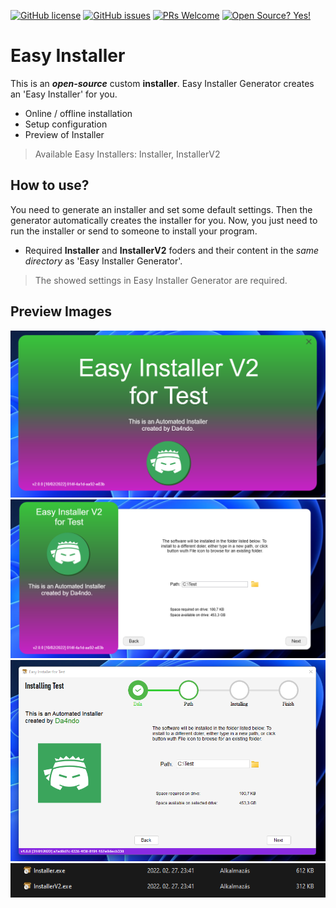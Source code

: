 [![GitHub license](https://img.shields.io/github/license/Da4ndo/EasyInstaller)](https://github.com/Da4ndo/EasyInstaller/blob/master/LICENSE)
[![GitHub issues](https://img.shields.io/github/issues/Da4ndo/EasyInstaller)](https://GitHub.com/Da4ndo/EasyInstaller/issues/)
[![PRs Welcome](https://img.shields.io/badge/PRs-welcome-brightgreen.svg?style=flat-square)](http://makeapullrequest.com)
[![Open Source? Yes!](https://badgen.net/badge/Open%20Source%20%3F/Yes%21/blue?icon=github)](https://github.com/Da4ndo/EasyInstaller)

# Easy Installer

This is an ***open-source*** custom **installer**. Easy Installer Generator creates an 'Easy Installer' for you.

- Online / offline installation
- Setup configuration
- Preview of Installer

> Available Easy Installers: Installer, InstallerV2

## How to use?

You need to generate an installer and set some default settings. Then the generator automatically creates the installer for you. Now, you just need to run the installer or send to someone to install your program.

- Required **Installer** and **InstallerV2** foders and their content in the *same directory* as 'Easy Installer Generator'. 

> The showed settings in Easy Installer Generator are required.

## Preview Images

![alt text2](https://github.com/Da4ndo/EasyInstaller/blob/main/images/InstallerV2_1.png)
![alt text2](https://github.com/Da4ndo/EasyInstaller/blob/main/images/InstallerV2_2.png)
![alt text2](https://github.com/Da4ndo/EasyInstaller/blob/main/images/Installer_1.png)
![alt text2](https://github.com/Da4ndo/EasyInstaller/blob/main/images/infolder.png)